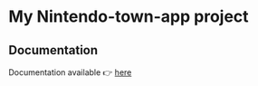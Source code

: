 # My Nintendo-town-app project

## Documentation

Documentation available :point_right: [here](https://bento-starter.netlify.com/)